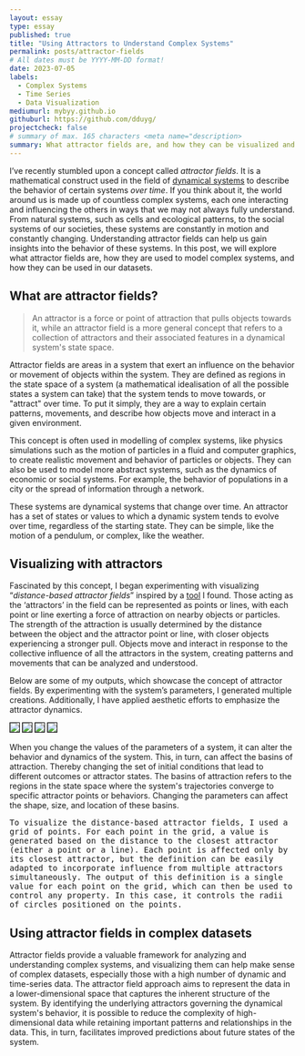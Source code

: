 ```yaml
---
layout: essay
type: essay
published: true
title: "Using Attractors to Understand Complex Systems"
permalink: posts/attractor-fields
# All dates must be YYYY-MM-DD format!
date: 2023-07-05
labels:
  - Complex Systems
  - Time Series
  - Data Visualization
mediumurl: mybyy.github.io
githuburl: https://github.com/dduyg/
projectcheck: false
# summary of max. 165 characters <meta name="description>
summary: What attractor fields are, and how they can be visualized and applied in data science to understand complex datasets.
---
```


I’ve recently stumbled upon a concept called *attractor fields*. It is a mathematical construct used in the field of <a href="https://en.m.wikipedia.org/wiki/Dynamical_systems_theory" target="_blank" class="lined">dynamical systems</a> to describe the behavior of certain systems *over time*. If you think about it, the world around us is made up of countless complex systems, each one interacting and influencing the others in ways that we may not always fully understand. From natural systems, such as cells and ecological patterns, to the social systems of our societies, these systems are constantly in motion and constantly changing. Understanding attractor fields can help us gain insights into the behavior of these systems. In this post, we will explore what attractor fields are, how they are used to model complex systems, and how they can be used in our datasets.

## What are attractor fields? 

> An attractor is a force or point of attraction that pulls objects towards it, while an attractor field is a more general concept that refers to a collection of attractors and their associated features in a dynamical system's state space.

Attractor fields are areas in a system that exert an influence on the behavior or movement of objects within the system. They are defined as regions in the state space of a system (a mathematical idealisation of all the possible states a system can take) that the system tends to move towards, or "attract" over time. To put it simply, they are a way to explain certain patterns, movements, and describe how objects move and interact in a given environment.

This concept is often used in modelling of complex systems, like physics simulations such as the motion of particles in a fluid and computer graphics, to create realistic movement and behavior of particles or objects. They can also be used to model more abstract systems, such as the dynamics of economic or social systems. For example, the behavior of populations in a city or the spread of information through a network.

These systems are dynamical systems that change over time. An attractor has a set of states or values to which a dynamic system tends to evolve over time, regardless of the starting state. They can be simple, like the motion of a pendulum, or complex, like the weather.

## Visualizing with attractors

Fascinated by this concept, I began experimenting with visualizing “*distance-based attractor fields*” inspired by a <a href="https://object-e.net/tools/attractorfields-tools-gh" target="_blank" class="lined">tool</a> I found. Those acting as the ‘attractors’ in the field can be represented as points or lines, with each point or line exerting a force of attraction on nearby objects or particles. The strength of the attraction is usually determined by the distance between the object and the attractor point or line, with closer objects experiencing a stronger pull. Objects move and interact in response to the collective influence of all the attractors in the system, creating patterns and movements that can be analyzed and understood.

Below are some of my outputs, which showcase the concept of attractor fields. By experimenting with the system’s parameters, I generated multiple creations. Additionally, I have applied aesthetic efforts to emphasize the attractor dynamics.

<div class="ui small images">
  <img class="ui image" src="/images/attractorfields1.png" style="border: 1px solid black;">
  <img class="ui image" src="/images/attractorfields4.jpg" style="border: 1px solid black;">
  <img class="ui image" src="/images/attractorfields2.png" style="border: 1px solid black;">
  <img class="ui image" src="/images/attractorfields3.png" style="border: 1px solid black;">
</div>

When you change the values of the parameters of a system, it can alter the behavior and dynamics of the system. This, in turn, can affect the basins of attraction. Thereby changing the set of initial conditions that lead to different outcomes or attractor states. The basins of attraction refers to the regions in the state space where the system's trajectories converge to specific attractor points or behaviors. Changing the parameters can affect the shape, size, and location of these basins.

<div style="font-family: 'Source Code Pro', monospace;" class="ui secondary segment">
  <p>To visualize the distance-based attractor fields, I used a grid of points. For each point in the grid, a value is generated based on the distance to the closest attractor (either a point or a line). Each point is affected only by its closest attractor, but the definition can be easily adapted to incorporate influence from multiple attractors simultaneously. The output of this definition is a single value for each point on the grid, which can then be used to control any property. In this case, it controls the radii of circles positioned on the points.</p></div>

## Using attractor fields in complex datasets

Attractor fields provide a valuable framework for analyzing and understanding complex systems, and visualizing them can help make sense of complex datasets, especially those with a high number of dynamic and time-series data. The attractor field approach aims to represent the data in a lower-dimensional space that captures the inherent structure of the system. By identifying the underlying attractors governing the dynamical system's behavior, it is possible to reduce the complexity of high-dimensional data while retaining important patterns and relationships in the data. This, in turn, facilitates improved predictions about future states of the system.
